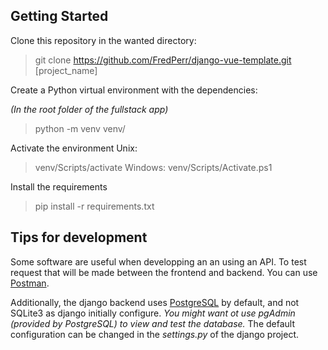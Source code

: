 ## Getting Started
Clone this repository in the wanted directory:
> git clone https://github.com/FredPerr/django-vue-template.git [project_name]

Create a Python virtual environment with the dependencies:

_(In the root folder of the fullstack app)_
> python -m venv venv/

Activate the environment
Unix:
> venv/Scripts/activate
Windows:
> venv/Scripts/Activate.ps1

Install the requirements
> pip install -r requirements.txt

## Tips for development

Some software are useful when developping an an using an API. To test request that will be made between the frontend and backend. You can use [Postman](https://www.postman.com/downloads/).

Additionally, the django backend uses [PostgreSQL](https://www.postgresql.org/download/) by default, and not SQLite3 as django initially configure. <i>You might want ot use pgAdmin (provided by PostgreSQL) to view and test the database.</i> The default configuration can be changed in the _settings.py_ of the django project.